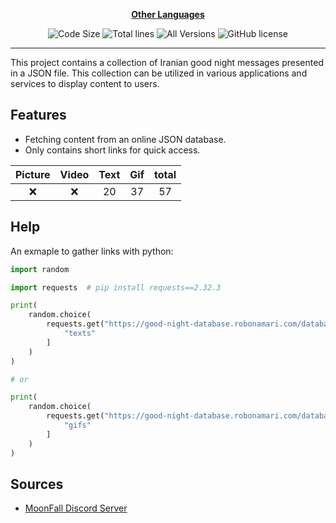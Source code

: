 <div align="center">

[**Other Languages**](.github/README/)

</div>

<p align="center">
    <img src="https://img.shields.io/github/languages/code-size/robonamari/Good_Night-database?style=flat" alt="Code Size">
    <img src="https://tokei.rs/b1/github/robonamari/Good_Night-database?style=flat" alt="Total lines">
    <img src="https://img.shields.io/badge/all%20languages-all%20Versions-blue" alt="All Versions">
    <img src="https://img.shields.io/github/license/robonamari/Good_Night-database" alt="GitHub license">
</p>

---

This project contains a collection of Iranian good night messages presented in a JSON file. This collection can be utilized in various applications and services to display content to users.

## Features

- Fetching content from an online JSON database.
- Only contains short links for quick access.

| Picture | Video | Text | Gif | total |
| :-----: | :---: | :--: | :-: | :---: |
| :x: | :x: | 20 | 37 | 57 |

## Help

An exmaple to gather links with python:

```python
import random

import requests  # pip install requests==2.32.3

print(
    random.choice(
        requests.get("https://good-night-database.robonamari.com/database.json").json()[
            "texts"
        ]
    )
)

# or

print(
    random.choice(
        requests.get("https://good-night-database.robonamari.com/database.json").json()[
            "gifs"
        ]
    )
)
```

## Sources

- [MoonFall Discord Server](https://discord.gg/BsaC3QgEQz)
